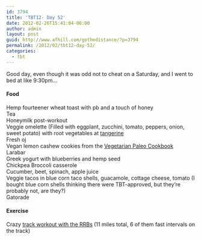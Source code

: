 ```yaml
---
id: 3794
title: 'TBT12- Day 52'
date: 2012-02-26T15:41:04-06:00
author: admin
layout: post
guid: http://www.afhill.com/gothedistance/?p=3794
permalink: /2012/02/tbt12-day-52/
categories:
  - tbt
---
```

Good day, even though it was odd not to cheat on a Saturday, and I went to bed at like 9:30pm&#8230;

#### Food

Hemp fourteener wheat toast with pb and a touch of honey  
Tea  
Honeymilk post-workout  
Veggie omelette (Filled with eggplant, zucchini, tomato, peppers, onion, sweet potato) with root vegetables at [tangerine](http://tangerineboulder.com)  
Fresh oj  
Vegan lemon cashew cookies from the [Vegetarian Paleo Cookbook](http://www.amazon.com/Vegetarian-Paleo-Recipe-Cookbook-ebook)  
Larabar  
Greek yogurt with blueberries and hemp seed  
Chickpea Broccoli casserole  
Cucumber, beet, spinach, apple juice  
Veggie tacos in blue corn taco shells, guacamole, cottage cheese, tomato (I bought blue corn shells thinking there were TBT-approved, but they&#8217;re probably not, are they?)  
Gatorade

#### Exercise

Crazy [track workout with the RRBs](http://www.afhill.com/gothedistance/2012/02/hitting-the-track-2/) (11 miles total, 6 of them fast intervals on the track)